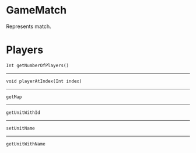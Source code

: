 # GameMatch
Represents match. 

# Players
```
Int getNumberOfPlayers()
```

---
```
void playerAtIndex(Int index)
```

---
```
getMap
```

---
```
getUnitWithId
```

---
```
setUnitName
```

---
```
getUnitWithName
```
